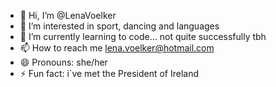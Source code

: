 - 👋 Hi, I’m @LenaVoelker
- 👀 I’m interested in sport, dancing and languages
- 🌱 I’m currently learning to code... not quite successfully tbh
- 📫 How to reach me lena.voelker@hotmail.com
- 😄 Pronouns: she/her
- ⚡ Fun fact: i´ve met the President of Ireland 

<!---
LenaVoelker/LenaVoelker is a ✨ special ✨ repository because its `README.md` (this file) appears on your GitHub profile.
You can click the Preview link to take a look at your changes.
--->
